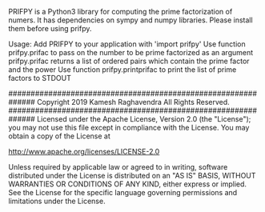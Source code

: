 PRIFPY is a Python3 library for computing the prime factorization of numers.
It has dependencies on sympy and numpy libraries. Please install them before using prifpy.

Usage:
Add PRIFPY to your application with 'import prifpy'
Use function prifpy.prifac to pass on the number to be prime factorized as an argument
prifpy.prifac returns a list of ordered pairs which contain the prime factor and the power
Use function prifpy.printprifac to print the list of prime factors to STDOUT

##############################################################
Copyright 2019 Kamesh Raghavendra
All Rights Reserved.
##############################################################
Licensed under the Apache License, Version 2.0 (the "License"); you may
not use this file except in compliance with the License. You may obtain
a copy of the License at

 http://www.apache.org/licenses/LICENSE-2.0

Unless required by applicable law or agreed to in writing, software
distributed under the License is distributed on an "AS IS" BASIS, WITHOUT
WARRANTIES OR CONDITIONS OF ANY KIND, either express or implied. See the
License for the specific language governing permissions and limitations
under the License.
